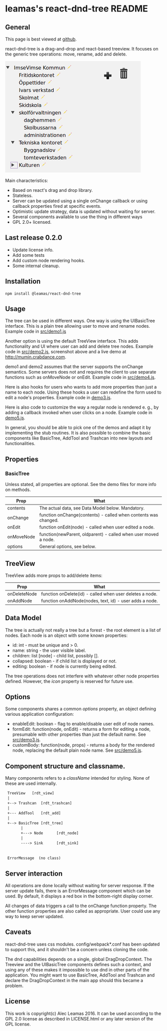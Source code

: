# leamas's react-dnd-tree README

## General

This page is best viewed at [github](http://github.com/leamas/react-dnd-tree).

react-dnd-tree is a drag-and-drop and react-based treeview. It focuses on
the generic tree operations: move, rename, add and delete.

![Screenshot](misc/screendump.png)


Main characteristics:

  - Based on react's drag and drop library.
  - Stateless.
  - Server can be updated using a single onChange callback or using
    callback properties fired at specific events.
  - Optimistic update strategy, data is updated without waiting for server.
  - Several components available to use the thing in different ways
  - GPL 2.0+ licensed.

## Last release 0.2.0

  - Update license info.
  - Add some tests
  - Add custom node rendering hooks.
  - Some internal cleanup.

## Installation

    npm install @leamas/react-dnd-tree

## Usage

The tree can be used in different ways. One way is using the UIBasicTree
interface. This is a plain tree allowing user to move and rename nodes.
Example code in [src/demo1.js](src/demo1.js)

Another option is using the default TreeView interface. This adds functionality
and UI where user can add and delete tree nodes. Example code in
[src/demo2.js](src/demo2.js), screenshot above and a live demo at
http://mumin.crabdance.com.

demo1 and demo2 assumes that the server supports the onChange semantics. Some
servers does not and requires the client to use separate functions such as
onMoveNode or onEdit. Example code in [src/demo4.js](src/demo4.js).

Here is also hooks for users who wants to add more properties than just a name
to each node. Using these hooks a user can redefine the form used to edit a
node's properties. Example code in [demo3.js](src/demo3.js).

Here is also code to customize the way a regular node is rendered e. g., by
adding a callback invoked when user clicks on a node. Example code in
[demo5.js](src/demo5.js).

In general, you should be able to pick one of the demos and adapt it by
implementing the stub routines. It is also possible to combine the basic
components like BasicTree, AddTool and Trashcan into new layouts and
functionalities.

## Properties

### BasicTree

Unless stated, all properties are optional. See the demo files for more info on
methods.

| Prop        | What                                                           |
|-------------|----------------------------------------------------------------|
| contents    | The actual data, see Data Model below. Mandatory.              |
| onChange    | function onChange(contents) - called when contents was changed.|
| onEdit      | function onEdit(node) - called when user edited a node.        |
| onMoveNode  | function(newParent, oldparent) - called when user moved a node.|
| options     | General options, see below.                                    |

## TreeView

TreeView adds more props to add/delete items:


| Prop            | What                                                     |
|-----------------|----------------------------------------------------------|
| onDeleteNode    | function onDelete(id) - called when user deletes a node. |
| onAddNode       | function onAddNode(nodes, text, id) - user adds a node.  |


## Data Model

The tree is actually not really a tree but a forest - the root element is a
list of nodes. Each node is an object with some known properties:

 - id: int - must be unique and > 0.
 - name: string - the user visible label.
 - children: list [node] -  child list, possibly [].
 - collapsed: boolean - if child list is displayed or not.
 - editing: boolean - if node is currently being edited.

The tree operations does not interfere with whatever other node
properties defined. However, the *icon* property is reserved for future use.

## Options

Some components shares a common *options* property, an object  defining
various application configuration:

 - enableEdit: boolean - flag to enable/disable user edit of node names.
 - formEdit: function(node, onEdit) - returns a form for editing a node,
   presumable with other properties than just the default name. See
   [src/demo3.js](src/demo3.js).
 - customBody: function(node, props) - returns a body for the rendered node,
   replacing the default plain node name. See [src/demo5.js](src/demo5.js).

## Component structure and classname.

Many components refers to a *className* intended for styling. None of these
are used internally.

     TreeView   [rdt_view]
     |
     +--> Trashcan  [rdt_trashcan]
     |
     +--- AddTool   [rdt_add]
     |
     +--> BasicTree [rdt_tree]
           |
           +---> Node      [rdt_node]
           |
           ----> Sink      [rdt_sink]


     ErrorMessage  (no class)

## Server interaction

All operations are done locally without waiting for server response. If the server
update fails, there is an ErrorMessage component which can be used. By default,
it displays a red box in the bottom-right display corner.

All changes of data triggers a call to the onChange function property. The
other function properties are also called as appropriate. User could use any
way to keep server updated.

## Caveats

react-dnd-tree uses css modules. config/webpack\*.conf has been updated to
support this, and it shouldn't be a concern unless cloning the code.

The dnd capabilities depends on a single, global DragDropContext. The
Treeview and the UIBasicTree components defines such a context, and using
any of these makes it impossible to use dnd in other parts of the
application. You might want to use BasicTree, AddTool and Trashcan and
declare the DragDropContext in the main app should this became a problem.

## License

This work is copyright(c) Alec Leamas 2016. It can be used according to the
GPL 2.0 license as described in LICENSE.html or any later version of the GPL
license.
